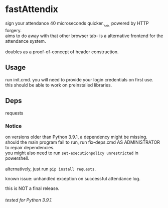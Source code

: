 # fastAttendix
sign your attendance 40 microseconds quicker.<sub><sub>heh.</sub></sub> powered by HTTP forgery. </br>aims to do away with that other browser tab- is a alternative frontend for the attendance system. </br></br>doubles as a proof-of-concept of header construction.

## Usage
run init.cmd. you will need to provide your login credentials on first use. </br>this should be able to work on preinstalled libraries. 

## Deps
requests

### Notice
on versions older than Python 3.9.1, a dependency might be missing. </br>
should the main program fail to run, run fix-deps.cmd AS ADMINISTRATOR to repair dependencies. </br>you might also need to run `set-executionpolicy unrestricted` in powershell.</br></br>
alternatively, just run `pip install requests`.

known issue: unhandled exception on successful attendance log.

this is NOT a final release.

###### tested for Python 3.9.1.
